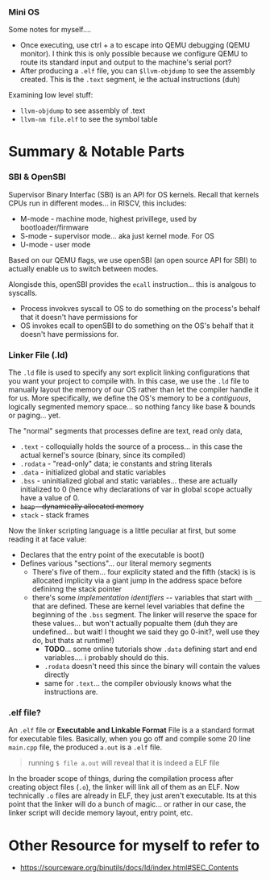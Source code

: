 ### Mini OS

Some notes for myself....
- Once executing, use ctrl + a to escape into QEMU debugging (QEMU monitor). I think this is only possible because we configure QEMU to route its standard input and output to the machine's serial port? 
- After producing a `.elf` file, you can `$llvm-objdump` to see the assembly created. This is the `.text` segment, ie the actual instructions (duh)

Examining low level stuff:
- `llvm-objdump` to see assembly of .text
- `llvm-nm file.elf` to see the symbol table


# Summary & Notable Parts

### SBI & OpenSBI
Supervisor Binary Interfac (SBI) is an API for OS kernels. Recall that kernels CPUs run in different modes... in RISCV, this includes:
- M-mode - machine mode, highest privillege, used by bootloader/firmware
- S-mode - supervisor mode... aka just kernel mode. For OS
- U-mode - user mode

Based on our QEMU flags, we use openSBI (an open source API for SBI) to actually enable us to switch between modes. 

Alongisde this, openSBI provides the `ecall` instruction... this is analgous to syscalls. 
- Process invokves syscall to OS to do something on the process's behalf that it doesn't have permissions for
- OS invokes ecall to openSBI to do something on the OS's behalf that it doesn't have permissions for. 

### Linker File (.ld)
The `.ld` file is used to specify any sort explicit linking configurations that you want your project to compile with. In this case, we use the `.ld` file to manually layout the memory of our OS rather than let the compiler handle it for us. More specifically, we define the OS's memory to be a *contiguous*, logically segmented memory space... so nothing fancy like base & bounds or paging... yet.

The "normal" segments that processes define are text, read only data, 
- `.text` - colloquially holds the source of a process... in this case the actual kernel's source (binary, since its compiled)
- `.rodata` - "read-only" data; ie constants and string literals
- `.data` - initialized global and static variables
- `.bss` - uninitialized global and static variables... these are actually initialized to 0 (hence why declarations of var in global scope actually have a value of 0. 
- ~~`heap` - dynamically allocated memory~~
- `stack` - stack frames


Now the linker scripting language is a little peculiar at first, but some reading it at face value:
- Declares that the entry point of the executable is boot()
- Defines various "sections"... our literal memory segments
    - There's five of them... four explicity stated and the fifth (stack) is is allocated implicity via a giant jump in the address space before defininng the stack pointer 
    - there's some *implementation identifiers* -- variables that start with `__` that are defined. These are kernel level variables that define the beginning of the `.bss` segment. The linker will reserve the space for these values... but won't actually popualte them (duh they are undefined... but wait! I thought we said they go 0-init?, well use they do, but thats at runtime!)
        - **TODO**... some online tutorials show `.data` defining start and end variables.... i probably should do this. 
        - `.rodata` doesn't need this since the binary will contain the values directly
        - same for `.text`... the compiler obviously knows what the instructions are.


### .elf file?
An `.elf` file or **Executable and Linkable Format** File is a a standard format for executable files. Basically, when you go off and compile some 20 line `main.cpp` file, the produced `a.out` is a `.elf` file. 
 
> running `$ file a.out` will reveal that it is indeed a ELF file

In the broader scope of things, during the compilation process after creating object files (`.o`), the linker will link all of them as an ELF. Now technically `.o` files are already in ELF, they just aren't executable. Its at this point that the linker will do a bunch of magic... or rather in our case, the linker script will decide memory layout, entry point, etc.








# Other Resource for myself to refer to
- https://sourceware.org/binutils/docs/ld/index.html#SEC_Contents

